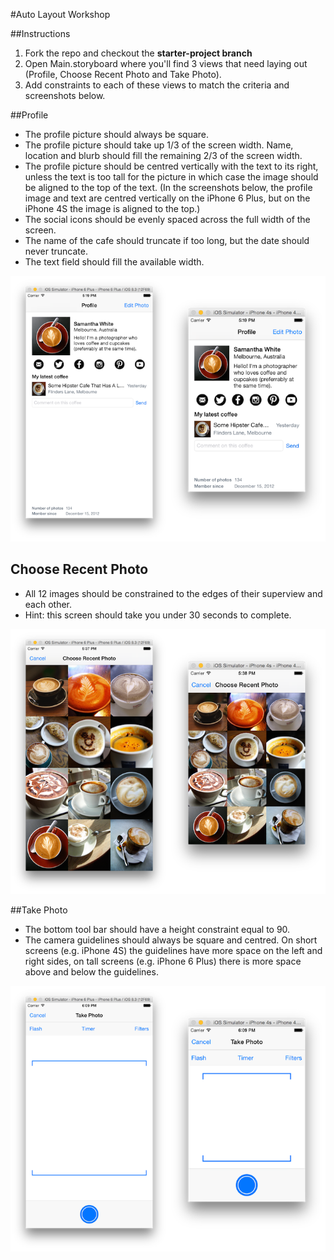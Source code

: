 #Auto Layout Workshop

##Instructions

1. Fork the repo and checkout the **starter-project branch**
2. Open Main.storyboard where you'll find 3 views that need laying out (Profile, Choose Recent Photo and Take Photo).
3. Add constraints to each of these views to match the criteria and screenshots below.

##Profile

- The profile picture should always be square.
- The profile picture should take up 1/3 of the screen width. Name, location and blurb should fill the remaining 2/3 of the screen width.
- The profile picture should be centred vertically with the text to its right, unless the text is too tall for the picture in which case the image should be aligned to the top of the text. (In the screenshots below, the profile image and text are centred vertically on the iPhone 6 Plus, but on the iPhone 4S the image is aligned to the top.)
- The social icons should be evenly spaced across the full width of the screen.
- The name of the cafe should truncate if too long, but the date should never truncate.
- The text field should fill the available width.

![Profile screenshot](Screenshots/Profile.png?raw=true)

## Choose Recent Photo

- All 12 images should be constrained to the edges of their superview and each other.
- Hint: this screen should take you under 30 seconds to complete.

![Choose Recent Photo screenshot](Screenshots/ChoosePhoto.png?raw=true)

##Take Photo

- The bottom tool bar should have a height constraint equal to 90.
- The camera guidelines should always be square and centred. On short screens (e.g. iPhone 4S) the guidelines have more space on the left and right sides, on tall screens (e.g. iPhone 6 Plus) there is more space above and below the guidelines.

![Take Photo screenshot](Screenshots/TakePhoto.png?raw=true)
